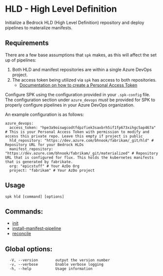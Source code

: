 # HLD - High Level Definition

Initialize a Bedrock HLD (High Level Definition) repository and deploy pipelines
to materalize manifests.

## Requirements

There are a few base assumptions that `spk` makes, as this will affect the set
up of pipelines:

1. Both HLD and manifest repositories are within a single Azure DevOps project.
2. The access token being utilized via `spk` has access to both repositories.
   - [Documentation on how to create a Personal Access Token](https://docs.microsoft.com/en-us/azure/devops/organizations/accounts/use-personal-access-tokens-to-authenticate?view=azure-devops)

Configure SPK using the configuration provided in your `.spk-config` file. The
configuration section under `azure_devops` _must_ be provided for SPK to
properly configure pipelines in your Azure DevOps organization.

An example configuration is as follows:

```
azure_devops:
  access_token: "hpe3a9oiswgcodtfdpzfiek3saxbrh5if1fp673xihgc5ap467a" # This is your Personal Access Token with permission to modify and access this private repo. Leave this empty if project is public
  hld_repository: "https://dev.azure.com/bhnook/fabrikam/_git/hld" # Repository URL for your Bedrock HLDs
  manifest_repository: "https://dev.azure.com/bhnook/fabrikam/_git/materialized" # Repository URL that is configured for flux. This holds the kubernetes manifests that is generated by fabrikate.
  org: "epicstuff" # Your AzDo Org
  project: "fabrikam" # Your AzDo project
```

## Usage

```
spk hld [command] [options]
```

## Commands:

- [init](https://microsoft.github.io/bedrock-cli/commands/index.html#hld_init)
- [install-manifest-pipeline](https://microsoft.github.io/bedrock-cli/commands/index.html#hld_install-manifest-pipeline)
- [reconcile](https://microsoft.github.io/bedrock-cli/commands/index.html#hld_reconcile)

## Global options:

```
  -V, --version        output the version number
  -v, --verbose        Enable verbose logging
  -h, --help           Usage information
```
